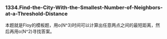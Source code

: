 ### 1334.Find-the-City-With-the-Smallest-Number-of-Neighbors-at-a-Threshold-Distance

本题就是Floy的模板题，用o(N^3)时间可以计算出任意两点之间的最短距离，然后再用o(N^2)寻找答案。
